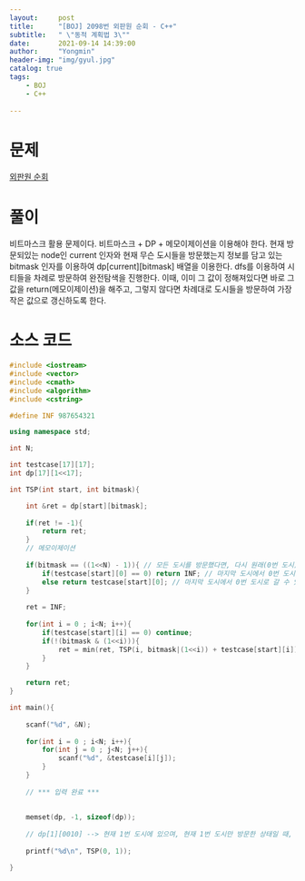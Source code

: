 ```yaml
---
layout:     post
title:      "[BOJ] 2098번 외판원 순회 - C++"
subtitle:   " \"동적 계획법 3\""
date:       2021-09-14 14:39:00
author:     "Yongmin"
header-img: "img/gyul.jpg"
catalog: true
tags:
    - BOJ
    - C++
  
---
```


# 문제
[외판원 순회](https://www.acmicpc.net/problem/2098)

# 풀이

비트마스크 활용 문제이다. 비트마스크 + DP + 메모이제이션을 이용해야 한다. 현재 방문되있는 node인 current 인자와 현재 무슨 도시들을 방문했는지 정보를 담고 있는 bitmask 인자를 이용하여 dp[current][bitmask] 배열을 이용한다. dfs를 이용하여 시티들을 차례로 방문하여 완전탐색을 진행한다. 이때, 이미 그 값이 정해져있다면 바로 그 값을 return(메모이제이션)을 해주고, 그렇지 않다면 차례대로 도시들을 방문하여 가장 작은 값으로 갱신하도록 한다.


# 소스 코드

```c++
#include <iostream>
#include <vector>
#include <cmath>
#include <algorithm>
#include <cstring>

#define INF 987654321

using namespace std;

int N;

int testcase[17][17];
int dp[17][1<<17];

int TSP(int start, int bitmask){

    int &ret = dp[start][bitmask];
    
    if(ret != -1){
        return ret;
    }
    // 메모이제이션
    
    if(bitmask == ((1<<N) - 1)){ // 모든 도시를 방문했다면, 다시 원래(0번 도시)로 돌아와야한다.
        if(testcase[start][0] == 0) return INF; // 마지막 도시에서 0번 도시로 못간다면, 그 답은 아니므로 INF
        else return testcase[start][0]; // 마지막 도시에서 0번 도시로 갈 수 있다면, 소모되는 비용을 return
    }
    
    ret = INF;
    
    for(int i = 0 ; i<N; i++){
        if(testcase[start][i] == 0) continue;
        if(!(bitmask & (1<<i))){
            ret = min(ret, TSP(i, bitmask|(1<<i)) + testcase[start][i]);
        }
    }

    return ret;
}

int main(){
    
    scanf("%d", &N);
        
    for(int i = 0 ; i<N; i++){
        for(int j = 0 ; j<N; j++){
            scanf("%d", &testcase[i][j]);
        }
    }
    
    // *** 입력 완료 ***
    
    
    memset(dp, -1, sizeof(dp));
    
    // dp[1][0010] --> 현재 1번 도시에 있으며, 현재 1번 도시만 방문한 상태일 때, 최소비용이 저장되있음.
    
    printf("%d\n", TSP(0, 1));

}
```
